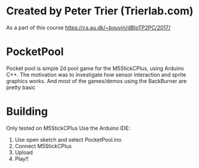 # Created by Peter Trier (Trierlab.com)

As a part of this course https://cs.au.dk/~bouvin/dBIoTP2PC/2017/

# PocketPool

Pocket pool is simple 2d pool game for the M5StickCPlus, using Arduino C++.
The motivation was to investigate how sensor interaction and sprite graphics works.
And most of the games/demos using the BackBurner are pretty basic

# Building

Only tested on M5StickCPlus
Use the Arduino IDE:

1. Use open sketch and select PocketPool.ino
2. Connect M5StickCPlus
3. Upload
4. Play!!
